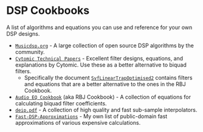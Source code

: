 # DSP Cookbooks

A list of algorithms and equations you can use and reference for your own DSP designs.

- [`Musicdsp.org`](https://www.musicdsp.org/en/latest/index.html) - A large collection of open source DSP algorithms by the community.
- [`Cytomic Technical Papers`](https://cytomic.com/index.php?q=technical-papers) - Excellent filter designs, equations, and explanations by Cytomic. Use these as a better alternative to biquad filters.
  - Specifically the document [`SvfLinearTrapOptimised2`](https://cytomic.com/files/dsp/SvfLinearTrapOptimised2.pdf) contains filters and equations that are a better alternative to the ones in the RBJ Cookbook.
- [`Audio EQ Cookbook`](https://webaudio.github.io/Audio-EQ-Cookbook/audio-eq-cookbook.html) (aka RBJ Cookbook) - A collection of equations for calculating biquad filter coefficients.
- [`deip.pdf`](https://github.com/BillyDM/Audio-DSP-Resources/blob/main/deip.pdf) - A collection of high quality and fast sub-sample interpolators.
- [`Fast-DSP-Approximations`](https://github.com/BillyDM/Fast-DSP-Approximations) - My own list of public-domain fast approximations of various expensive calculations.
